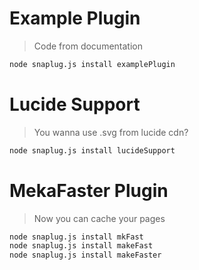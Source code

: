 # Example Plugin
> Code from documentation<br>
```bash
node snaplug.js install examplePlugin
```

# Lucide Support
> You wanna use .svg from lucide cdn?
```bash
node snaplug.js install lucideSupport
```

# MekaFaster Plugin
> Now you can cache your pages<br>
```bash
node snaplug.js install mkFast
node snaplug.js install makeFast
node snaplug.js install makeFaster
```